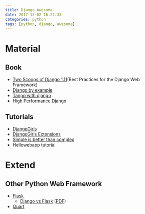 ```yaml
---
title: Django Awesome
date: 2017-12-02 16:27:33
categories: python
tags: [python, django, awesome]
---
```



# Material
## Book
- [Two Scoops of Django 1.11](https://www.twoscoopspress.com/products/two-scoops-of-django-1-11)(Best Practices for the Django Web Framework)
- [Django by example](https://www.packtpub.com/web-development/django-example)
- [Tango with django](http://www.tangowithdjango.com/)
- [High Performance Django](https://highperformancedjango.com/)

## Tutorials
- [DjangoGirls](https://tutorial.djangogirls.org)
- [DjangoGirls Extensions](https://djangogirls.gitbooks.io/django-girls-tutorial-extensions/content/)
- [Simple is better than complex](https://simpleisbetterthancomplex.com/series/)
- Hellowebapp tutorial

# Extend
## Other Python Web Framework
- [Flask](https://github.com/pallets/flask)
    - [Django vs Flask](https://archive.org/details/djangocon-us-2017-django-vs-flask) ([PDF](https://ia600806.us.archive.org/33/items/djangocon-us-2017-django-vs-flask/Django-vs-Flask.pdf))
- [Quart](https://gitlab.com/pgjones/quart)
